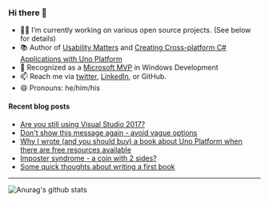 ### Hi there 👋

- 👨‍💻 I’m currently working on various open source projects. (See below for details)
- 📚 Author of [Usability Matters](https://www.manning.com/books/usability-matters?a_aid=mrlacey) and [Creating Cross-platform C# Applications with Uno Platform](https://www.packtpub.com/product/creating-cross-platform-c-applications-with-uno-platform/9781801078498)
- 🏅 Recognized as a [Microsoft MVP](https://mvp.microsoft.com/en-us/PublicProfile/5001397?fullName=Matt%20Lacey) in Windows Development
- 📫 Reach me via [twitter](https://twitter.com/mrlacey), [LinkedIn](https://www.linkedin.com/in/mrlacey), or GitHub.
- 😄 Pronouns: he/him/his

<!--
**mrlacey/mrlacey** is a ✨ _special_ ✨ repository because its `README.md` (this file) appears on your GitHub profile.

Here are some ideas to get you started:

- 🔭 I’m currently working on ...
- 🌱 I’m currently learning ...
- 👯 I’m looking to collaborate on ...
- 🤔 I’m looking for help with ...
- 💬 Ask me about ...
- 📫 How to reach me: ...
- 😄 Pronouns: ...
- ⚡ Fun fact: ...
-->

#### Recent blog posts
<!-- BLOG-POST-LIST:START -->
- [Are you still using Visual Studio 2017?](https://www.mrlacey.com/2022/03/are-you-still-using-visual-studio-2017.html)
- [Don&#39;t show this message again - avoid vague options](https://www.mrlacey.com/2022/02/dont-show-this-message-again-avoid.html)
- [Why I wrote &lpar;and you should buy&rpar; a book about Uno Platform when there are free resources available](https://www.mrlacey.com/2022/02/why-i-wrote-and-you-should-buy-book.html)
- [Imposter syndrome - a coin with 2 sides?](https://www.mrlacey.com/2022/02/imposter-syndrome-coin-with-2-sides.html)
- [Some quick thoughts about writing a first book](https://www.mrlacey.com/2022/02/some-quick-thoughts-about-writing-first.html)
<!-- BLOG-POST-LIST:END -->

---

![Anurag's github stats](https://github-readme-stats.vercel.app/api?username=mrlacey&count_private=true&show_icons=true)
